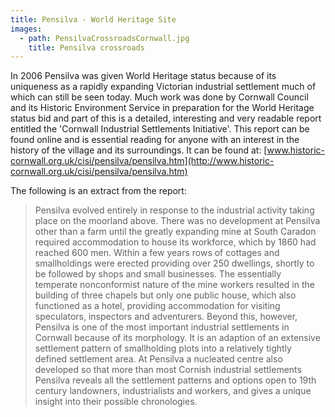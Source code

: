 ```yaml
---
title: Pensilva - World Heritage Site
images:
  - path: PensilvaCrossroadsCornwall.jpg
    title: Pensilva crossroads
---
```


In 2006 Pensilva was given World Heritage status because of its uniqueness as a rapidly expanding Victorian industrial settlement much of which can still be seen today. Much work was done by Cornwall Council and its Historic Environment Service in preparation for the World Heritage status bid and part of this is a detailed, interesting and very readable report entitled the 'Cornwall Industrial Settlements Initiative'. This report can be found online and is essential reading for anyone with an interest in the history of the village and its surroundings. It can be found at: [www.historic-cornwall.org.uk/cisi/pensilva/pensilva.htm](http://www.historic-cornwall.org.uk/cisi/pensilva/pensilva.htm)

The following is an extract from the report:

> <span>Pensilva evolved entirely in response to the industrial activity taking place on the moorland above. There was no development at Pensilva other than a farm until the greatly expanding mine at South Caradon required accommodation to house its workforce, which by 1860 had reached 600 men. Within a few years rows of cottages and smallholdings were erected providing over 250 dwellings, shortly to be followed by shops and small businesses. The essentially temperate nonconformist nature of the mine workers resulted in the building of three chapels but only one public house, which also functioned as a hotel, providing accommodation for visiting speculators, inspectors and adventurers. Beyond this, however, Pensilva is one of the most important industrial settlements in Cornwall because of its morphology. It is an adaption of an extensive settlement pattern of smallholding plots into a relatively tightly defined settlement area. At Pensilva a nucleated centre also developed so that more than most Cornish industrial settlements Pensilva reveals all the settlement patterns and options open to 19th century landowners, industrialists and workers, and gives a unique insight into their possible chronologies.</span>
